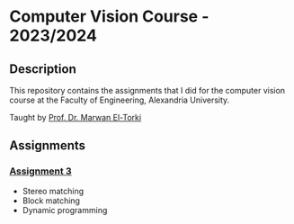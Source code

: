 # Computer Vision Course - 2023/2024

## Description

This repository contains the assignments that I did for the computer vision course at the Faculty of Engineering, Alexandria University.

Taught by [Prof. Dr. Marwan El-Torki](https://www.linkedin.com/in/marwan-torki-97aa8b22/)

## Assignments

### [Assignment 3][Assignment-3]

- Stereo matching
- Block matching
- Dynamic programming

[Assignment-3]: assignment3/
